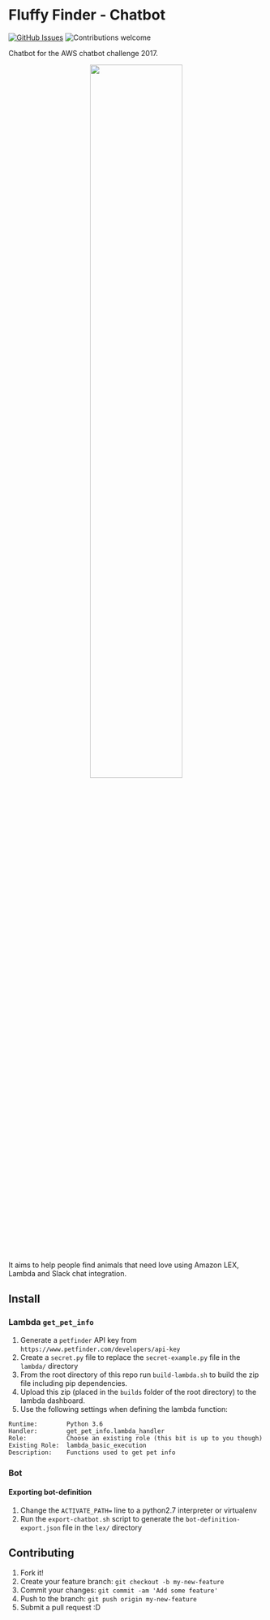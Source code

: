 # Fluffy Finder - Chatbot
[![GitHub Issues](https://img.shields.io/github/issues/t04glovern/fluffy-finder-chatbot.svg)](https://github.com/t04glovern/fluffy-finder-chatbot/issues)
![Contributions welcome](https://img.shields.io/badge/contributions-welcome-brightgreen.svg)

Chatbot for the AWS chatbot challenge 2017.

<p align="center"><img width=60%% src="https://github.com/t04glovern/fluffy-finder-chatbot/blob/master/images/demo-01.png"></p>

It aims to help people find animals that need love using Amazon LEX, Lambda and Slack chat integration.

## Install

### Lambda `get_pet_info`

1. Generate a `petfinder` API key from `https://www.petfinder.com/developers/api-key`
2. Create a `secret.py` file to replace the `secret-example.py` file in the `lambda/` directory
3. From the root directory of this repo run `build-lambda.sh` to build the zip file including pip dependencies.
4. Upload this zip (placed in the `builds` folder of the root directory) to the lambda dashboard.
5. Use the following settings when defining the lambda function:

```
Runtime:        Python 3.6
Handler:        get_pet_info.lambda_handler
Role:           Choose an existing role (this bit is up to you though)
Existing Role:  lambda_basic_execution
Description:    Functions used to get pet info
```

### Bot

#### Exporting bot-definition

1. Change the `ACTIVATE_PATH=` line to a python2.7 interpreter or virtualenv
2. Run the `export-chatbot.sh` script to generate the `bot-definition-export.json` file in the `lex/` directory

## Contributing

1. Fork it!
2. Create your feature branch: `git checkout -b my-new-feature`
3. Commit your changes: `git commit -am 'Add some feature'`
4. Push to the branch: `git push origin my-new-feature`
5. Submit a pull request :D
